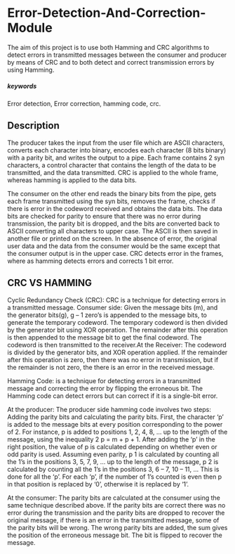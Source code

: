 # Error-Detection-And-Correction-Module
The aim of this project is to use both Hamming and CRC algorithms to detect errors in transmitted messages between the consumer and producer by means of CRC and to both detect and correct transmission errors by using Hamming.
##### keywords
Error detection, Error correction, hamming code, crc.

## Description
The producer takes the input from the user file which are ASCII characters, converts
each character into binary, encodes each character (8 bits binary) with a parity bit,
and writes the output to a pipe. Each frame contains 2 syn characters, a control
character that contains the length of the data to be transmitted, and the data
transmitted. CRC is applied to the whole frame, whereas hamming is applied to the
data bits.

The consumer on the other end reads the binary bits from the pipe, gets each frame
transmitted using the syn bits, removes the frame, checks if there is error in the
codeword received and obtains the data bits. The data bits are checked for parity to
ensure that there was no error during transmission, the parity bit is dropped, and the
bits are converted back to ASCII converting all characters to upper case. The ASCII
is then saved in another file or printed on the screen. In the absence of error, the
original user data and the data from the consumer would be the same except that the
consumer output is in the upper case. CRC detects error in the frames, where as
hamming detects errors and corrects 1 bit error.

## CRC VS HAMMING
Cyclic Redundancy Check (CRC): CRC is a technique for detecting errors in
a transmitted message.
Consumer side: Given the message bits (m), and the generator bits(g), g – 1 zero’s
is appended to the message bits, to generate the temporary codeword. The temporary
codeword is then divided by the generator bit using XOR operation. The remainder
after this operation is then appended to the message bit to get the final codeword.
The codeword is then transmitted to the receiver.At the Receiver: The codeword is divided by the generator bits, and XOR operation
applied. If the remainder after this operation is zero, then there was no error in
transmission, but if the remainder is not zero, the there is an error in the received
message.

Hamming Code: is a technique for detecting errors in a transmitted message
and correcting the error by flipping the erroneous bit. The Hamming code can
detect errors but can correct if it is a single-bit error.

At the producer: The producer side hamming code involves two steps: Adding the
parity bits and calculating the parity bits. First, the character ‘p’ is added to the
message bits at every position corresponding to the power of 2. For instance, p is
added to positions 1, 2, 4, 8, … up to the length of the message, using the inequality
2 p = m + p + 1. After adding the ‘p’ in the right position, the value of p is calculated
depending on whether even or odd parity is used. Assuming even parity, p 1 is
calculated by counting all the 1’s in the positions 3, 5, 7, 9, … up to the length of the
message, p 2 is calculated by counting all the 1’s in the positions 3, 6 – 7, 10 – 11, …
This is done for all the ‘p’. For each ‘p’, if the number of 1’s counted is even then p
in that position is replaced by ‘0’, otherwise it is replaced by ‘1’.

At the consumer: The parity bits are calculated at the consumer using the same
technique described above. If the parity bits are correct there was no error during the
transmission and the parity bits are dropped to recover the original message, if there
is an error in the transmitted message, some of the parity bits will be wrong. The
wrong parity bits are added, the sum gives the position of the erroneous message bit.
The bit is flipped to recover the message.
